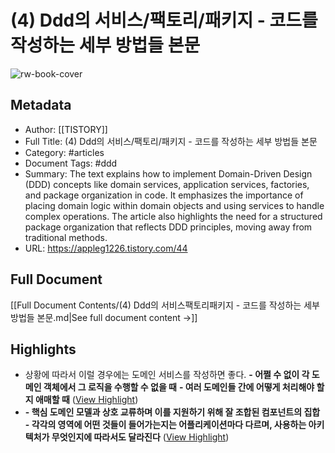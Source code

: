 # (4) Ddd의 서비스/팩토리/패키지 - 코드를 작성하는 세부 방법들 본문

![rw-book-cover](https://img1.daumcdn.net/thumb/R800x0/?scode=mtistory2&fname=https%3A%2F%2Fblog.kakaocdn.net%2Fdn%2FcSvnOs%2FbtruWjCyhes%2FwY9uQO4YxDNDLavZzhmKIk%2Fimg.jpg)

## Metadata
- Author: [[TISTORY]]
- Full Title: (4) Ddd의 서비스/팩토리/패키지 - 코드를 작성하는 세부 방법들 본문
- Category: #articles
- Document Tags:  #ddd 
- Summary: The text explains how to implement Domain-Driven Design (DDD) concepts like domain services, application services, factories, and package organization in code. It emphasizes the importance of placing domain logic within domain objects and using services to handle complex operations. The article also highlights the need for a structured package organization that reflects DDD principles, moving away from traditional methods.
- URL: https://appleg1226.tistory.com/44

## Full Document
[[Full Document Contents/(4) Ddd의 서비스팩토리패키지 - 코드를 작성하는 세부 방법들 본문.md|See full document content →]]

## Highlights
- 상황에 따라서 이럴 경우에는 도메인 서비스를 작성하면 좋다.
  **- 어쩔 수 없이 각 도메인 객체에서 그 로직을 수행할 수 없을 때**
  **- 여러 도메인들 간에 어떻게 처리해야 할지 애매할 때** ([View Highlight](https://read.readwise.io/read/01jvryasv5bz9m77zjvydydt6j))
- **- 핵심 도메인 모델과 상호 교류하며 이를 지원하기 위해 잘 조합된 컴포넌트의 집합**
  **- 각각의 영역에 어떤 것들이 들어가는지는 어플리케이션마다 다르며, 사용하는 아키텍처가 무엇인지에 따라서도 달라진다** ([View Highlight](https://read.readwise.io/read/01jvryb51bj9n19prykdtrndzs))
